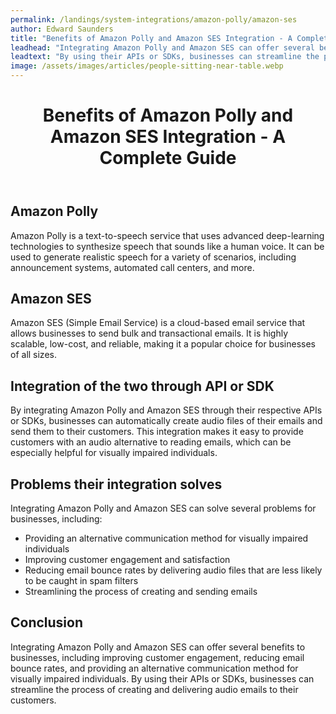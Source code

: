 ```yaml
---
permalink: /landings/system-integrations/amazon-polly/amazon-ses
author: Edward Saunders
title: "Benefits of Amazon Polly and Amazon SES Integration - A Complete Guide"
leadhead: "Integrating Amazon Polly and Amazon SES can offer several benefits to businesses, including improving customer engagement, reducing email bounce rates, and providing an alternative communication method for visually impaired individuals"
leadtext: "By using their APIs or SDKs, businesses can streamline the process of creating and delivering audio emails to their customers."
image: /assets/images/articles/people-sitting-near-table.webp
---
```

<div class="arttext">	<header>
		<h1>Benefits of Amazon Polly and Amazon SES Integration - A Complete Guide</h1>
	</header>
	<main>
		<section>
			<h2>Amazon Polly</h2>
			<p>Amazon Polly is a text-to-speech service that uses advanced deep-learning technologies to synthesize speech that sounds like a human voice. It can be used to generate realistic speech for a variety of scenarios, including announcement systems, automated call centers, and more.</p>
		</section>
		<section>
			<h2>Amazon SES</h2>
			<p>Amazon SES (Simple Email Service) is a cloud-based email service that allows businesses to send bulk and transactional emails. It is highly scalable, low-cost, and reliable, making it a popular choice for businesses of all sizes.</p>
		</section>
		<section>
			<h2>Integration of the two through API or SDK</h2>
			<p>By integrating Amazon Polly and Amazon SES through their respective APIs or SDKs, businesses can automatically create audio files of their emails and send them to their customers. This integration makes it easy to provide customers with an audio alternative to reading emails, which can be especially helpful for visually impaired individuals.</p>
		</section>
		<section>
			<h2>Problems their integration solves</h2>
			<p>Integrating Amazon Polly and Amazon SES can solve several problems for businesses, including:</p>
			<ul>
				<li>Providing an alternative communication method for visually impaired individuals</li>
				<li>Improving customer engagement and satisfaction</li>
				<li>Reducing email bounce rates by delivering audio files that are less likely to be caught in spam filters</li>
				<li>Streamlining the process of creating and sending emails</li>
			</ul>
		</section>
	</main>
	<footer>
		<section>
			<h2>Conclusion</h2>
			<p>Integrating Amazon Polly and Amazon SES can offer several benefits to businesses, including improving customer engagement, reducing email bounce rates, and providing an alternative communication method for visually impaired individuals. By using their APIs or SDKs, businesses can streamline the process of creating and delivering audio emails to their customers.</p>
		</section>
	</footer>
</div>